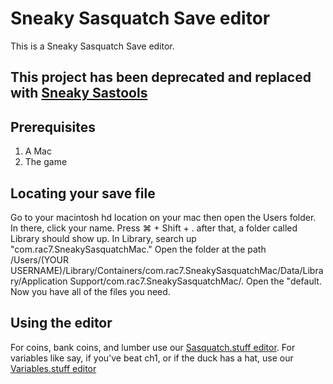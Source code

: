 # Sneaky Sasquatch Save editor
This is a Sneaky Sasquatch Save editor. 
## This project has been deprecated and replaced with [Sneaky Sastools](https://github.com/ikyih/SneakySastools)
## Prerequisites
1. A Mac
2. The game
## Locating your save file
Go to your macintosh hd location on your mac then open the Users folder. In there, click your name. Press ⌘ + Shift + . after that, a folder called Library should show up. In Library, search up "com.rac7.SneakySasquatchMac." Open the folder at the path /Users/(YOUR USERNAME)/Library/Containers/com.rac7.SneakySasquatchMac/Data/Library/Application Support/com.rac7.SneakySasquatchMac/. Open the "default. Now you have all of the files you need.
## Using the editor
For coins, bank coins, and lumber use our [Sasquatch.stuff editor](https://ikyih.github.io/SneakySasquatchSaveEditor/sasquatch.html).
For variables like say, if you've beat ch1, or if the duck has a hat, use our [Variables.stuff editor](https://ikyih.github.io/SneakySasquatchSaveEditor/variables.html)
